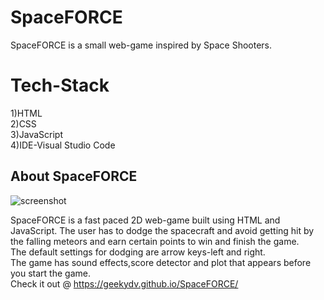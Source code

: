 # SpaceFORCE
SpaceFORCE is a small web-game inspired by Space Shooters.

# Tech-Stack
1)HTML  
2)CSS \
3)JavaScript \
4)IDE-Visual Studio Code

##  About SpaceFORCE
![screenshot](https://user-images.githubusercontent.com/46958933/133915995-ddc4bab7-a50b-4397-a396-1b22be26b782.png)

SpaceFORCE is a fast paced 2D web-game built using HTML and JavaScript. The user has to dodge the spacecraft and avoid getting hit by the falling meteors and earn certain points to win and finish the game. \
The default settings for dodging are arrow keys-left and right. \
The game has sound effects,score detector and plot that appears before you start the game. \
Check it out @ https://geekydv.github.io/SpaceFORCE/
